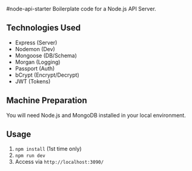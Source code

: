 #node-api-starter
Boilerplate code for a Node.js API Server.

## Technologies Used
* Express (Server)
* Nodemon (Dev)
* Mongoose (DB/Schema)
* Morgan (Logging)
* Passport (Auth)
* bCrypt (Encrypt/Decrypt)
* JWT (Tokens)

## Machine Preparation
You will need Node.js and MongoDB installed in your local environment.

## Usage
1. `npm install` (1st time only)
2. `npm run dev`
3. Access via `http://localhost:3090/`
